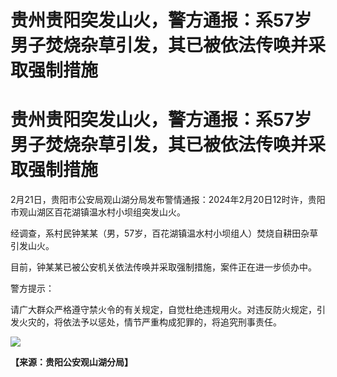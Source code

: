 # 贵州贵阳突发山火，警方通报：系57岁男子焚烧杂草引发，其已被依法传唤并采取强制措施

# 贵州贵阳突发山火，警方通报：系57岁男子焚烧杂草引发，其已被依法传唤并采取强制措施

2月21日，贵阳市公安局观山湖分局发布警情通报：2024年2月20日12时许，贵阳市观山湖区百花湖镇温水村小坝组突发山火。

经调查，系村民钟某某（男，57岁，百花湖镇温水村小坝组人）焚烧自耕田杂草引发山火。

目前，钟某某已被公安机关依法传唤并采取强制措施，案件正在进一步侦办中。

警方提示：

请广大群众严格遵守禁火令的有关规定，自觉杜绝违规用火。对违反防火规定，引发火灾的，将依法予以惩处，情节严重构成犯罪的，将追究刑事责任。

![](https://inews.gtimg.com/om_bt/OT39JKeNQahWUYE8wdX0DbIdMyTROGqS0Fz_FyHVB6zUEAA/1000)

**【来源：贵阳公安观山湖分局】**

